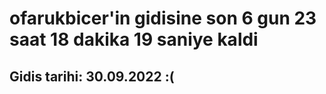 # ofarukbicer'in gidisine son 6 gun 23 saat 18 dakika 19 saniye kaldi

## Gidis tarihi: 30.09.2022 :(